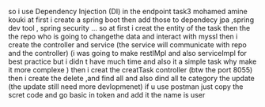 so i use Dependency Injection (DI) in the endpoint task3 mohamed amine kouki
at first i create a spring boot then add those to dependecy
jpa ,spring dev tool , spring security ...
so at first i creat the entity of the task 
then the the repo who is going to changethe data and interact with myssl
then i create the controller and service 
(the service will communicate with repo and the controller)
(i was going to make restIMpl and also serviceImpl for best practice but i didn t have much time and also it a simple task why make it more complexe )
then i creat the creatTask controller (btw the port 8055) then i create the delete ,and find all and also dind all te category the update (the update still need more devlopmenet)
if u use postman just copy the scret code and go basic in token and add it the name is user
